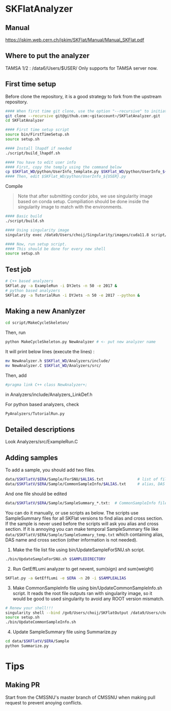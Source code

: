 # SKFlatAnalyzer

## Manual

https://jskim.web.cern.ch/jskim/SKFlat/Manual/Manual_SKFlat.pdf

## Where to put the analyzer
TAMSA 1/2 : /data6/Users/$USER/
Only supports for TAMSA server now.

## First time setup
Before clone the repository, it is a good strategy to fork from the upstream repository.
```bash
#### When first time git clone, use the option "--recursive" to initiate the submodules
git clone --recursive git@github.com:<gitaccount>/SKFlatAnalyzer.git
cd SKFlatAnalyzer

#### First time setup script
source bin/FirstTimeSetup.sh 
source setup.sh

#### Install lhapdf if needed
./script/build_lhapdf.sh

#### You have to edit user info
#### First, copy the temply using the command below
cp $SKFlat_WD/python/UserInfo_template.py $SKFlat_WD/python/UserInfo_${USER}.py 
#### Then, edit $SKFlat_WD/python/UserInfo_${USER}.py
```
Compile
> Note that after submitting condor jobs, we use singularity image based on conda setup.
> Compiliation should be done inside the singularity image to match with the environments.

```bash
#### Basic build
./script/build.sh

#### Using singularity image
singularity exec /data9/Users/choij/Singularity/images/cuda11.8 script/build.sh

#### Now, run setup script.
#### This should be done for every new shell
source setup.sh
```

## Test job
```bash
# C++ based analyzers
SKFlat.py -a ExampleRun -i DYJets -n 50 -e 2017 &
# python based analyzers
SKFlat.py -a TutorialRun -i DYJets -n 50 -e 2017 --python &
```

## Making a new Ananlyzer
```bash
cd script/MakeCycleSkeleton/
```
Then, run
```bash
python MakeCycleSkeleton.py NewAnalyzer # <- put new analyzer name
```
It will print below lines (execute the lines) :
```bash
mv NewAnalyzer.h $SKFlat_WD/Analyzers/include/
mv NewAnalyzer.C $SKFlat_WD/Analyzers/src/
```

Then, add
```bash
#pragma link C++ class NewAnalyzer+;
```
in Analyzers/include/Analyzers_LinkDef.h

For python based analyzers, check
```bash
PyAnalyzers/TutorialRun.py
```

## Detailed descriptions

Look Analyzers/src/ExampleRun.C

## Adding samples
To add a sample, you should add two files.  
```bash
data/$SKFlatV/$ERA/Sample/ForSNU/$ALIAS.txt               # list of file paths.  
data/$SKFlatV/$ERA/Sample/CommonSampleInfo/$ALIAS.txt     # alias, DAS name, cross section, nevent, sum(sign) and sum(weight).
```
And one file should be edited
```bash
data/$SKFlatV/$ERA/Sample/SampleSummary_*.txt:  # CommonSampleInfo files in one file. This file is not actually used by SKFlatAnalyzer. It is just a summary for users.  
```
You can do it manually, or use scripts as below. The scripts use SampleSummary files for all SKFlat versions to find alias and cross section. If the sample is never used before the scripts will ask you alias and cross section. If it is annoying you can make temporal SampleSummary file like ```data/$SKFlatV/$ERA/Sample/SampleSummary_temp.txt``` which containing alias, DAS name and cross section (other information is not needed).

1. Make the file list file using bin/UpdateSampleForSNU.sh script.
```bash
./bin/UpdateSampleForSNU.sh $SAMPLEDIRECTORY
```
2. Run GetEffLumi analyzer to get nevent, sum(sign) and sum(weight)
```bash
SKFlat.py -a GetEffLumi -e $ERA -n 20 -i $SAMPLEALIAS
```
3. Make CommonSampleInfo file using bin/UpdateCommonSampleInfo.sh script. It reads the root file outputs ran with singularity image, so it would be good to used singularity to avoid any ROOT version mismatch.
```bash
# Renew your shell!!!
singularity shell --bind /gv0/Users/choij/SKFlatOutput /data9/Users/choij/Singularity/images/cpuonly
source setup.sh
./bin/UpdateCommonSampleInfo.sh
```
4. Update SampleSummary file using Summarize.py
```bash
cd data/$SKFlatV/$ERA/Sample
python Summarize.py
```

# Tips

## Making PR

Start from the CMSSNU's master branch of CMSSNU when making pull request to prevent anoying conflicts.

